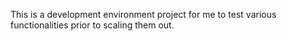 This is a development environment project for me to test various functionalities prior to scaling them out.